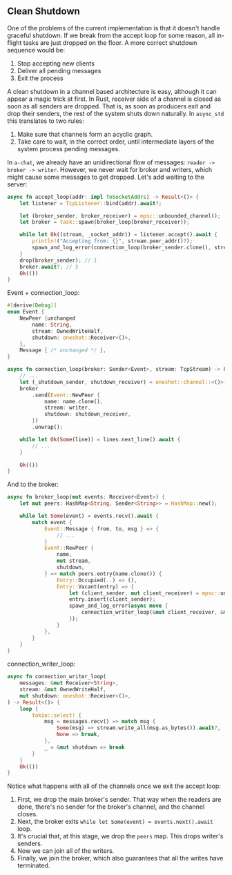 ## Clean Shutdown

One of the problems of the current implementation is that it doesn't handle graceful shutdown.
If we break from the accept loop for some reason, all in-flight tasks are just dropped on the floor.
A more correct shutdown sequence would be:

1. Stop accepting new clients
2. Deliver all pending messages
3. Exit the process

A clean shutdown in a channel based architecture is easy, although it can appear a magic trick at first.
In Rust, receiver side of a channel is closed as soon as all senders are dropped.
That is, as soon as producers exit and drop their senders, the rest of the system shuts down naturally.
In `async_std` this translates to two rules:

1. Make sure that channels form an acyclic graph.
2. Take care to wait, in the correct order, until intermediate layers of the system process pending messages.

In `a-chat`, we already have an unidirectional flow of messages: `reader -> broker -> writer`.
However, we never wait for broker and writers, which might cause some messages to get dropped.
Let's add waiting to the server:

```rust
async fn accept_loop(addr: impl ToSocketAddrs) -> Result<()> {
    let listener = TcpListener::bind(addr).await?;

    let (broker_sender, broker_receiver) = mpsc::unbounded_channel();
    let broker = task::spawn(broker_loop(broker_receiver));

    while let Ok((stream, _socket_addr)) = listener.accept().await {
        println!("Accepting from: {}", stream.peer_addr()?);
        spawn_and_log_error(connection_loop(broker_sender.clone(), stream));
    }
    drop(broker_sender); // 1
    broker.await?; // 5
    Ok(())
}
```

Event + connection_loop:

```rust
#[derive(Debug)]
enum Event {
    NewPeer {unchanged
        name: String,
        stream: OwnedWriteHalf,
        shutdown: oneshot::Receiver<()>,
    },
    Message { /* unchanged */ },
}

async fn connection_loop(broker: Sender<Event>, stream: TcpStream) -> Result<()> {
    // ...
    let (_shutdown_sender, shutdown_receiver) = oneshot::channel::<()>();
    broker
        .send(Event::NewPeer {
            name: name.clone(),
            stream: writer,
            shutdown: shutdown_receiver,
        })
        .unwrap();

    while let Ok(Some(line)) = lines.next_line().await {
        // ...
    }

    Ok(())
}
```

And to the broker:

```rust
async fn broker_loop(mut events: Receiver<Event>) {
    let mut peers: HashMap<String, Sender<String>> = HashMap::new();

    while let Some(event) = events.recv().await {
        match event {
            Event::Message { from, to, msg } => {
                // ...
            }
            Event::NewPeer {
                name,
                mut stream,
                shutdown,
            } => match peers.entry(name.clone()) {
                Entry::Occupied(..) => (),
                Entry::Vacant(entry) => {
                    let (client_sender, mut client_receiver) = mpsc::unbounded_channel();
                    entry.insert(client_sender);
                    spawn_and_log_error(async move {
                        connection_writer_loop(&mut client_receiver, &mut stream, shutdown).await
                    });
                }
            },
        }
    }
}
```

connection_writer_loop:

```rust
async fn connection_writer_loop(
    messages: &mut Receiver<String>,
    stream: &mut OwnedWriteHalf,
    mut shutdown: oneshot::Receiver<()>,
) -> Result<()> {
    loop {
        tokio::select! {
            msg = messages.recv() => match msg {
                Some(msg) => stream.write_all(msg.as_bytes()).await?,
                None => break,
            },
            _ = &mut shutdown => break
        }
    }
    Ok(())
}
```

Notice what happens with all of the channels once we exit the accept loop:

1. First, we drop the main broker's sender.
   That way when the readers are done, there's no sender for the broker's channel, and the channel closes.
2. Next, the broker exits `while let Some(event) = events.next().await` loop.
3. It's crucial that, at this stage, we drop the `peers` map.
   This drops writer's senders.
4. Now we can join all of the writers.
5. Finally, we join the broker, which also guarantees that all the writes have terminated.
